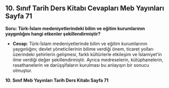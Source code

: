 ## 10. Sınıf Tarih Ders Kitabı Cevapları Meb Yayınları Sayfa 71

**Soru: Türk-İslam medeniyetlerindeki bilim ve eğitim kurumlarının yaygınlığını hangi etkenler şekillendirmiştir?**

* **Cevap**: Türk-İslam medeniyetlerinde bilim ve eğitim kurumlarının yaygınlığını; devlet yöneticilerinin bilime verdiği önem, ticaret yolları üzerindeki şehirlerin gelişmesi, farklı kültürlerle etkileşim ve İslamiyet’in ilme verdiği değer şekillendirmiştir. Ayrıca medreselerin, kütüphanelerin, rasathanelerin ve darüşşifaların kurulması bu anlayışın bir sonucu olmuştur.

**10. Sınıf Meb Yayınları Tarih Ders Kitabı Sayfa 71**